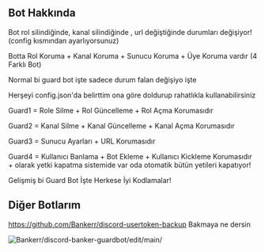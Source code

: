 ## Bot Hakkında
Bot rol silindiğinde, kanal silindiğinde , url değiştiğinde durumları değişiyor! (config kısmından ayarlıyorsunuz)

Botta Rol Koruma + Kanal Koruma + Sunucu Koruma + Üye Koruma vardır (4 Farklı Bot)

Normal bi guard bot işte sadece durum falan değişiyo işte

Herşeyi config.json'da belirttim ona göre doldurup rahatlıkla kullanabilirsiniz

Guard1 = Role Silme + Rol Güncelleme + Rol Açma Korumasıdır

Guard2 = Kanal Silme + Kanal Güncelleme + Kanal Açma Korumasıdır

Guard3 = Sunucu Ayarları + URL Korumasıdır

Guard4 = Kullanıcı Banlama + Bot Ekleme + Kullanıcı Kickleme Korumasıdır + olarak yetki kapatma sistemide var oda otomatik bütün yetileri kapatıyor!

Gelişmiş bi Guard Bot İşte
Herkese İyi Kodlamalar!

## Diğer Botlarım
https://github.com/Bankerr/discord-usertoken-backup Bakmaya ne dersin

<img src="https://komarev.com/ghpvc/?username=discord-banker-guardbot-main&label=Ziyaretçi%20Sayısı&color=da004e" alt="Bankerr/discord-banker-guardbot/edit/main/" /> <p>

